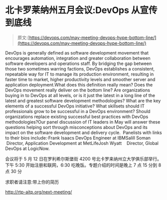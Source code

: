 # 北卡罗莱纳州五月会议:DevOps 从宣传到底线

> 原文:[https://devops.com/may-meeting-devops-hype-bottom-line/](https://devops.com/may-meeting-devops-hype-bottom-line/)

DevOps is generally defined as software development movement that encourages automation, integration and greater collaboration between software developers and operations staff. By bridging the gap between those two sometimes warring factions, DevOps establishes a consistent, repeatable way for IT to manage its production environment, resulting in faster time to market, higher productivity levels and smoother server and application deployment.What does this definition really mean? Does the DevOps movement really deliver on the bottom line? Are organizations buying in to DevOps at all levels, or is it just the latest in a long line of the latest and greatest software development methodologies? What are the key elements of a successful DevOps initiative? What skillsets should IT professionals grow to be successful in a DevOps environment? Should organizations replace existing successful best practices with DevOps methodologies?Our panel discussion of IT leaders in May will answer these questions helping sort through misconceptions about DevOps and its impact on the software development and delivery cycle.  Panelists with links to their bios include:·Frank Isaacs DevOps Engineer at IBMSalill Soman  Director, Application Development at MetLifeJosh Wyatt    Director, Global DevOps at LogicNow.

会议将于 5 月 12 日在罗利希尔斯堡街 4200 号北卡罗来纳州立大学俱乐部举行。下午 5:30 开始注册和联网，6:30 吃晚饭。专题介绍的时间是晚上 7 点 15 分到 8 点 30 分

求职者请注意:带上你的简历

http://rtp-aitp.org/next-meeting/